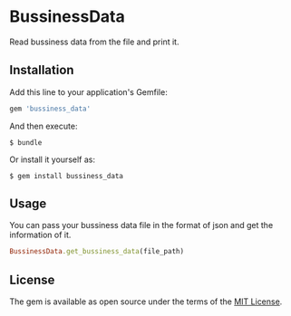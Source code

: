 # BussinessData

Read bussiness data from the file and print it.

## Installation

Add this line to your application's Gemfile:

```ruby
gem 'bussiness_data'
```

And then execute:

    $ bundle

Or install it yourself as:

    $ gem install bussiness_data

## Usage

You can pass your bussiness data file in the format of json and get the information of it.

```ruby
BussinessData.get_bussiness_data(file_path)
```

## License

The gem is available as open source under the terms of the [MIT License](http://opensource.org/licenses/MIT).